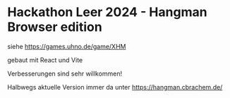 # Hackathon Leer 2024 - Hangman Browser edition

siehe <https://games.uhno.de/game/XHM>

gebaut mit React und Vite

Verbesserungen sind sehr willkommen!

Halbwegs aktuelle Version immer da unter <https://hangman.cbrachem.de/>
